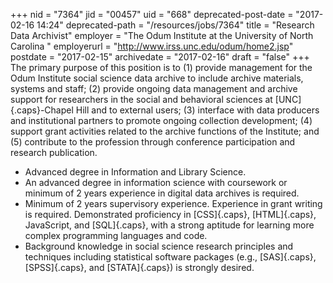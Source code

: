 +++
nid = "7364"
jid = "00457"
uid = "668"
deprecated-post-date = "2017-02-16 14:24"
deprecated-path = "/resources/jobs/7364"
title = "Research Data Archivist"
employer = "The Odum Institute at the University of North Carolina "
employerurl = "http://www.irss.unc.edu/odum/home2.jsp"
postdate = "2017-02-15"
archivedate = "2017-02-16"
draft = "false"
+++
The primary purpose of this position is to (1) provide management for
the Odum Institute social science data archive to include archive
materials, systems and staff; (2) provide ongoing data management and
archive support for researchers in the social and behavioral sciences at
[UNC]{.caps}-Chapel Hill and to external users; (3) interface with data
producers and institutional partners to promote ongoing collection
development; (4) support grant activities related to the archive
functions of the Institute; and (5) contribute to the profession through
conference participation and research publication.
  
-   Advanced degree in Information and Library Science.
-   An advanced degree in information science with coursework or minimum
    of 2 years experience in digital data archives is required.
-   Minimum of 2 years supervisory experience. Experience in grant
    writing is required. Demonstrated proficiency in [CSS]{.caps},
    [HTML]{.caps}, JavaScript, and [SQL]{.caps}, with a strong aptitude
    for learning more complex programming languages and code.
-   Background knowledge in social science research principles and
    techniques including statistical software packages (e.g.,
    [SAS]{.caps}, [SPSS]{.caps}, and [STATA]{.caps}) is strongly
    desired.
